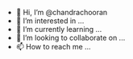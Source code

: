 - 👋 Hi, I’m @chandrachooran
- 👀 I’m interested in ...
- 🌱 I’m currently learning ...
- 💞️ I’m looking to collaborate on ...
- 📫 How to reach me ...

<!---
chandrachooran/chandrachooran is a ✨ special ✨ repository because its `README.md` (this file) appears on your GitHub profile.
You can click the Preview link to take a look at your changes.
--->

